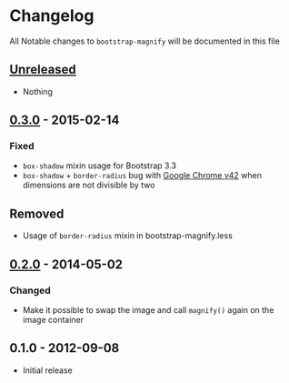 # Changelog

All Notable changes to `bootstrap-magnify` will be documented in this file


## [Unreleased]

* Nothing


## [0.3.0] - 2015-02-14

### Fixed

- `box-shadow` mixin usage for Bootstrap 3.3
- `box-shadow` + `border-radius` bug with [Google Chrome v42](https://twitter.com/insekticid/status/562991315756277760) when dimensions are not divisible by two

## Removed

- Usage of `border-radius` mixin in bootstrap-magnify.less


## [0.2.0] - 2014-05-02

### Changed

- Make it possible to swap the image and call `magnify()` again on the image container


## 0.1.0 - 2012-09-08

- Initial release


[Unreleased]: https://github.com/marcaube/bootstrap-magnify/compare/0.3.0...HEAD
[0.3.0]: https://github.com/marcaube/bootstrap-magnify/compare/0.2.0...0.3.0
[0.2.0]: https://github.com/marcaube/bootstrap-magnify/compare/0.1.0...0.2.0
